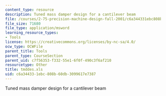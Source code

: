 ```yaml
---
content_type: resource
description: Tuned mass damper design for a cantilever beam
file: /courses/2-75-precision-machine-design-fall-2001/c6a344331ebc808b60db3099617e7387_tmddes.xls
file_size: 71680
file_type: application/msword
learning_resource_types:
- Tools
license: https://creativecommons.org/licenses/by-nc-sa/4.0/
ocw_type: OCWFile
parent_title: Tools
parent_type: CourseSection
parent_uid: c7f56353-f332-55e1-6f0f-490c3f6af210
resourcetype: Other
title: tmddes.xls
uid: c6a34433-1ebc-808b-60db-3099617e7387
---
```

Tuned mass damper design for a cantilever beam